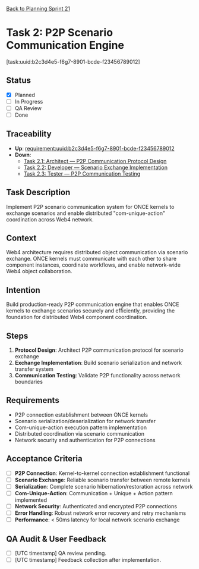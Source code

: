[Back to Planning Sprint 21](./planning.md)

# Task 2: P2P Scenario Communication Engine
[task:uuid:b2c3d4e5-f6g7-8901-bcde-f23456789012]

## Status
- [x] Planned
- [ ] In Progress
- [ ] QA Review
- [ ] Done

## Traceability
- **Up**: [requirement:uuid:b2c3d4e5-f6g7-8901-bcde-f23456789012](./requirements.input.md#p2p-scenario-communication)
- **Down**: 
  - [Task 2.1: Architect — P2P Communication Protocol Design](./task-2.1-architect-p2p-protocol.md)
  - [Task 2.2: Developer — Scenario Exchange Implementation](./task-2.2-developer-scenario-exchange.md)
  - [Task 2.3: Tester — P2P Communication Testing](./task-2.3-tester-p2p-testing.md)

## Task Description
Implement P2P scenario communication system for ONCE kernels to exchange scenarios and enable distributed "com-unique-action" coordination across Web4 network.

## Context
Web4 architecture requires distributed object communication via scenario exchange. ONCE kernels must communicate with each other to share component instances, coordinate workflows, and enable network-wide Web4 object collaboration.

## Intention
Build production-ready P2P communication engine that enables ONCE kernels to exchange scenarios securely and efficiently, providing the foundation for distributed Web4 component coordination.

## Steps
1. **Protocol Design**: Architect P2P communication protocol for scenario exchange
2. **Exchange Implementation**: Build scenario serialization and network transfer system
3. **Communication Testing**: Validate P2P functionality across network boundaries

## Requirements
- P2P connection establishment between ONCE kernels
- Scenario serialization/deserialization for network transfer
- Com-unique-action execution pattern implementation
- Distributed coordination via scenario communication
- Network security and authentication for P2P connections

## Acceptance Criteria
- [ ] **P2P Connection**: Kernel-to-kernel connection establishment functional
- [ ] **Scenario Exchange**: Reliable scenario transfer between remote kernels
- [ ] **Serialization**: Complete scenario hibernation/restoration across network
- [ ] **Com-Unique-Action**: Communication + Unique + Action pattern implemented
- [ ] **Network Security**: Authenticated and encrypted P2P connections
- [ ] **Error Handling**: Robust network error recovery and retry mechanisms
- [ ] **Performance**: < 50ms latency for local network scenario exchange

## QA Audit & User Feedback
- [ ] [UTC timestamp] QA review pending.
- [ ] [UTC timestamp] Feedback collection after implementation.
